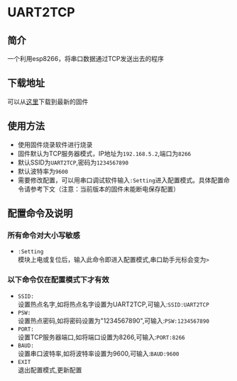 # UART2TCP
## 简介
 一个利用esp8266，将串口数据通过TCP发送出去的程序

## 下载地址
可以从[这里](https://github.com/while0l1/UART2TCP/releases)下载到最新的固件

## 使用方法
- 使用固件烧录软件进行烧录
- 固件默认为TCP服务器模式，IP地址为``192.168.5.2``,端口为``8266``
- 默认SSID为``UART2TCP``,密码为``1234567890``
- 默认波特率为``9600``
- 需要修改配置，可以用串口调试软件输入``:Setting``进入配置模式。具体配置命令请参考下文（注意：当前版本的固件未能断电保存配置）


## 配置命令及说明 
### 所有命令对大小写敏感 
- ``:Setting``  
  模块上电或复位后，输入此命令即进入配置模式,串口助手光标会变为``>``  
### 以下命令仅在配置模式下才有效
- ``SSID:``  
  设置热点名字,如将热点名字设置为UART2TCP,可输入:``SSID:UART2TCP``
- ``PSW:``  
  设置热点密码,如将密码设置为"1234567890",可输入:``PSW:1234567890``
- ``PORT:``  
  设置TCP服务器端口,如将端口设置为8266,可输入:``PORT:8266``
- ``BAUD:``  
  设置串口波特率,如将波特率设置为9600,可输入:``BAUD:9600``
- ``EXIT``  
  退出配置模式,更新配置